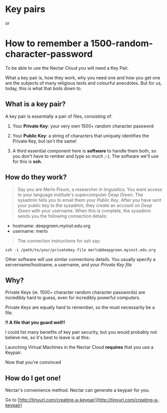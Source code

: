 # Key pairs

or

# How to remember a 1500-random-character-password

To be able to use the Nectar Cloud you will need a Key Pair.

What a key pair is, how they work, why you need one and how you get one are the subjects of many religious texts and colourful anecdotes. But for us, today, this is what that boils down to. 

## What is a key pair?
A key pair is essentially a pair of files, consisting of:

1. Your **Private Key**: your very own 1500+ random character password
2. Your **Public Key**: a string of characters that uniquely identifies the Private Key, but isn't the same!

3. A third essential component here is **software** to handle them both, so you don't have to rember and type so much ;-). The software we'll use for this is **ssh**.

## How do they work?
> Say you are Merlo Pisum, a researcher in linguistics. You want access to your language institute's supercomputer _Deep Green_. The sysadmin tells you to email them your _*Public Key*_. After you have sent your public key to the sysadmin, they create an account on _Deep Green_ with your username. When this is complete, the sysadmin sends you the following connection details:
> 
* hostname: deepgreen.myinst.edu.org
* username: merlo

> The connection instructions for ssh say:

`ssh -i /path/to/your/privatekey.file merlo@deepgreen.myinst.edu.org`

Other software will use similar connections details. You usually specify a servername/hostname, a username, and your *_Private Key file_*

## Why?
Private Keys (ie. 1500+ character random character passwords) are incredibly hard to guess, even for incredibly powerful computers. 

Private Keys are equally hard to remember, so the must necessarily be a file. 

**!! A file that you guard well!!**

I could list many benefits of key pair security, but you would probably not believe me, so it's best to leave is at this:

Launching Virtual Machines in the Nectar Cloud **requires** that you use a Keypair.

Now that you're convinced

## How do I get one!
Nectar's convenience method.
Nectar can generate a keypair for you.

Go to [http://tinyurl.com/creating-a-keypair](http://tinyurl.com/creating-a-keypair)
